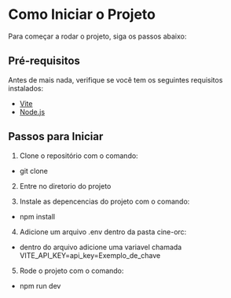 # Como Iniciar o Projeto

Para começar a rodar o projeto, siga os passos abaixo:

## Pré-requisitos

Antes de mais nada, verifique se você tem os seguintes requisitos instalados:

- [Vite](https://vitejs.dev/) 
- [Node.js](https://nodejs.org/)

## Passos para Iniciar

1. Clone o repositório com o comando:
- git clone 

2. Entre no diretorio do projeto

3. Instale as depencencias do projeto com o comando:
- npm install

4. Adicione um arquivo .env dentro da pasta cine-orc:
- dentro do arquivo adicione uma variavel chamada VITE_API_KEY=api_key=Exemplo_de_chave

5. Rode o projeto com o comando: 
- npm run dev
